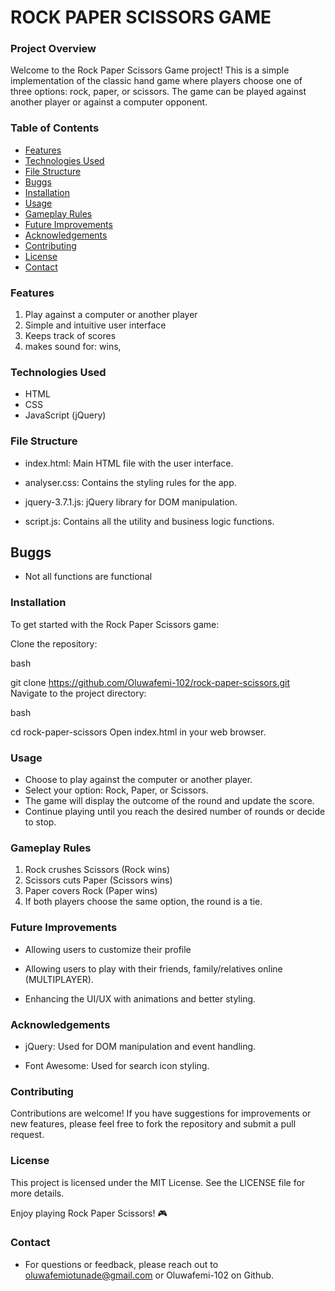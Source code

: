# ROCK PAPER SCISSORS GAME

### Project Overview

Welcome to the Rock Paper Scissors Game project! This is a simple implementation of the classic hand game where players choose one of three options: rock, paper, or scissors. The game can be played against another player or against a computer opponent.


### Table of Contents
- [Features](#features)
- [Technologies Used](#technologies-used)
- [File Structure](#file-structure)
- [Buggs](#buggs)
- [Installation](#installation)
- [Usage](#usage)
- [Gameplay Rules](#gameplay-rules)
- [Future Improvements](#future-improvements)
- [Acknowledgements](#acknowledgements)
- [Contributing](#contributing)
- [License](#license)
- [Contact](#contact)


### Features
1. Play against a computer or another player
2. Simple and intuitive user interface
3. Keeps track of scores
4. makes sound for: wins,


### Technologies Used
- HTML
- CSS
- JavaScript (jQuery)

### File Structure
- index.html: Main HTML file with the user interface.

- analyser.css: Contains the styling rules for the app.

- jquery-3.7.1.js: jQuery library for DOM manipulation.

- script.js: Contains all the utility and business logic functions.

## Buggs
- Not all functions are functional

### Installation
To get started with the Rock Paper Scissors game:

Clone the repository:

bash

git clone https://github.com/Oluwafemi-102/rock-paper-scissors.git
Navigate to the project directory:

bash

cd rock-paper-scissors
Open index.html in your web browser.


### Usage
- Choose to play against the computer or another player.
- Select your option: Rock, Paper, or Scissors.
- The game will display the outcome of the round and update the score.
- Continue playing until you reach the desired number of rounds or decide to stop.

### Gameplay Rules
1. Rock crushes Scissors (Rock wins)
2. Scissors cuts Paper (Scissors wins)
3. Paper covers Rock (Paper wins)
4. If both players choose the same option, the round is a tie.

### Future Improvements

- Allowing users to customize their profile 

- Allowing users to play with their friends, family/relatives online (MULTIPLAYER).

- Enhancing the UI/UX with animations and better styling.

### Acknowledgements

- jQuery: Used for DOM manipulation and event handling.

- Font Awesome: Used for search icon styling.

### Contributing
Contributions are welcome! If you have suggestions for improvements or new features, please feel free to fork the repository and submit a pull request.

### License
This project is licensed under the MIT License. See the LICENSE file for more details.

Enjoy playing Rock Paper Scissors! 🎮

### Contact

- For questions or feedback, please reach out to oluwafemiotunade@gmail.com or Oluwafemi-102 on Github.